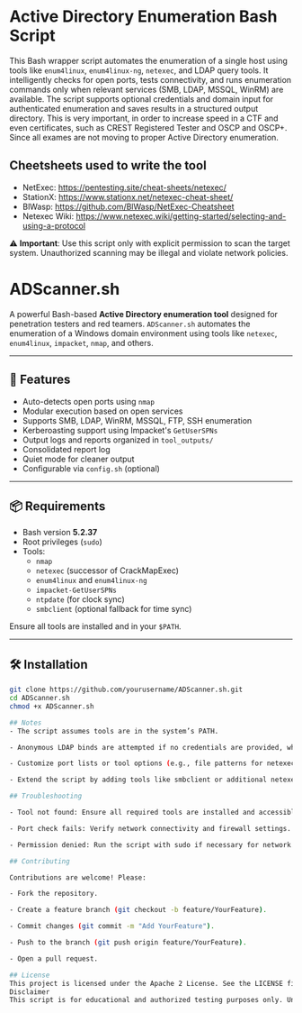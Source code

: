 # Active Directory Enumeration Bash Script

This Bash wrapper script automates the enumeration of a single host using tools like `enum4linux`, `enum4linux-ng`, `netexec`, and LDAP query tools. It intelligently checks for open ports, tests connectivity, and runs enumeration commands only when relevant services (SMB, LDAP, MSSQL, WinRM) are available. The script supports optional credentials and domain input for authenticated enumeration and saves results in a structured output directory. This is very important, in order to increase speed in a CTF and even certificates, such as CREST Registered Tester and OSCP and OSCP+. Since all exames are not moving to proper Active Directory enumeration.

## Cheetsheets used to write the tool
-  NetExec: https://pentesting.site/cheat-sheets/netexec/
-  StationX: https://www.stationx.net/netexec-cheat-sheet/
-  BlWasp: https://github.com/BlWasp/NetExec-Cheatsheet
-  Netexec Wiki: https://www.netexec.wiki/getting-started/selecting-and-using-a-protocol

⚠️ **Important**: Use this script only with explicit permission to scan the target system. Unauthorized scanning may be illegal and violate network policies.

# ADScanner.sh

A powerful Bash-based **Active Directory enumeration tool** designed for penetration testers and red teamers. `ADScanner.sh` automates the enumeration of a Windows domain environment using tools like `netexec`, `enum4linux`, `impacket`, `nmap`, and others.

---

## 🚀 Features

- Auto-detects open ports using `nmap`
- Modular execution based on open services
- Supports SMB, LDAP, WinRM, MSSQL, FTP, SSH enumeration
- Kerberoasting support using Impacket's `GetUserSPNs`
- Output logs and reports organized in `tool_outputs/`
- Consolidated report log
- Quiet mode for cleaner output
- Configurable via `config.sh` (optional)

---

## 📦 Requirements

- Bash version **5.2.37**
- Root privileges (`sudo`)
- Tools:
  - `nmap`
  - `netexec` (successor of CrackMapExec)
  - `enum4linux` and `enum4linux-ng`
  - `impacket-GetUserSPNs`
  - `ntpdate` (for clock sync)
  - `smbclient` (optional fallback for time sync)

Ensure all tools are installed and in your `$PATH`.

---

## 🛠️ Installation

```bash
git clone https://github.com/yourusername/ADScanner.sh.git
cd ADScanner.sh
chmod +x ADScanner.sh

## Notes
- The script assumes tools are in the system’s PATH.

- Anonymous LDAP binds are attempted if no credentials are provided, which may yield limited results.

- Customize port lists or tool options (e.g., file patterns for netexec --spider) in the script as needed.

- Extend the script by adding tools like smbclient or additional netexec modules.

## Troubleshooting

- Tool not found: Ensure all required tools are installed and accessible.

- Port check fails: Verify network connectivity and firewall settings.

- Permission denied: Run the script with sudo if necessary for network operations.

## Contributing

Contributions are welcome! Please:

- Fork the repository.

- Create a feature branch (git checkout -b feature/YourFeature).

- Commit changes (git commit -m "Add YourFeature").

- Push to the branch (git push origin feature/YourFeature).

- Open a pull request.

## License
This project is licensed under the Apache 2 License. See the LICENSE file for details.
Disclaimer
This script is for educational and authorized testing purposes only. Unauthorized use against systems you do not own or have permission to scan may violate laws and policies. The author is not responsible for misuse or damages caused by this script.


